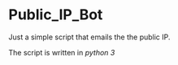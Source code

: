# Public_IP_Bot

Just a simple script that emails the the public IP.

The script is written in *python 3*
